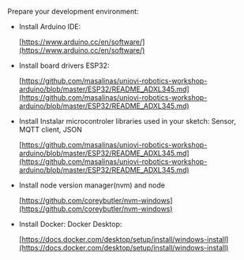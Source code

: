 Prepare your development environment:

- Install Arduino IDE:
  
  [https://www.arduino.cc/en/software/](https://www.arduino.cc/en/software/)

- Install board drivers ESP32:
  
  [https://github.com/masalinas/uniovi-robotics-workshop-arduino/blob/master/ESP32/README_ADXL345.md](https://github.com/masalinas/uniovi-robotics-workshop-arduino/blob/master/ESP32/README_ADXL345.md)

- Install Instalar microcontroler libraries used in your sketch: Sensor, MQTT client, JSON

  [https://github.com/masalinas/uniovi-robotics-workshop-arduino/blob/master/ESP32/README_ADXL345.md](https://github.com/masalinas/uniovi-robotics-workshop-arduino/blob/master/ESP32/README_ADXL345.md)

- Install node version manager(nvm) and node
  
  [https://github.com/coreybutler/nvm-windows](https://github.com/coreybutler/nvm-windows)

- Install Docker: Docker Desktop:
  
  [https://docs.docker.com/desktop/setup/install/windows-install](https://docs.docker.com/desktop/setup/install/windows-install)




